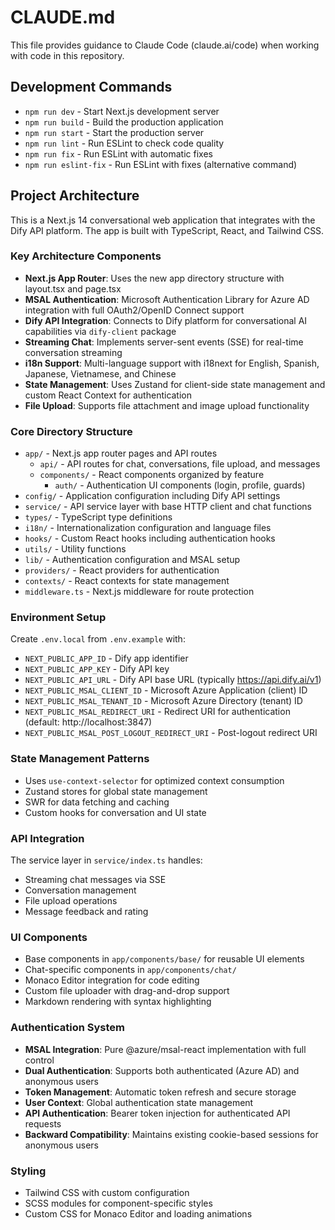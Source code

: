 # CLAUDE.md

This file provides guidance to Claude Code (claude.ai/code) when working with code in this repository.

## Development Commands

- `npm run dev` - Start Next.js development server
- `npm run build` - Build the production application
- `npm run start` - Start the production server
- `npm run lint` - Run ESLint to check code quality
- `npm run fix` - Run ESLint with automatic fixes
- `npm run eslint-fix` - Run ESLint with fixes (alternative command)

## Project Architecture

This is a Next.js 14 conversational web application that integrates with the Dify API platform. The app is built with TypeScript, React, and Tailwind CSS.

### Key Architecture Components

- **Next.js App Router**: Uses the new app directory structure with layout.tsx and page.tsx
- **MSAL Authentication**: Microsoft Authentication Library for Azure AD integration with full OAuth2/OpenID Connect support
- **Dify API Integration**: Connects to Dify platform for conversational AI capabilities via `dify-client` package
- **Streaming Chat**: Implements server-sent events (SSE) for real-time conversation streaming
- **i18n Support**: Multi-language support with i18next for English, Spanish, Japanese, Vietnamese, and Chinese
- **State Management**: Uses Zustand for client-side state management and custom React Context for authentication
- **File Upload**: Supports file attachment and image upload functionality

### Core Directory Structure

- `app/` - Next.js app router pages and API routes
  - `api/` - API routes for chat, conversations, file upload, and messages
  - `components/` - React components organized by feature
    - `auth/` - Authentication UI components (login, profile, guards)
- `config/` - Application configuration including Dify API settings
- `service/` - API service layer with base HTTP client and chat functions
- `types/` - TypeScript type definitions
- `i18n/` - Internationalization configuration and language files
- `hooks/` - Custom React hooks including authentication hooks
- `utils/` - Utility functions
- `lib/` - Authentication configuration and MSAL setup
- `providers/` - React providers for authentication
- `contexts/` - React contexts for state management
- `middleware.ts` - Next.js middleware for route protection

### Environment Setup

Create `.env.local` from `.env.example` with:
- `NEXT_PUBLIC_APP_ID` - Dify app identifier
- `NEXT_PUBLIC_APP_KEY` - Dify API key
- `NEXT_PUBLIC_API_URL` - Dify API base URL (typically https://api.dify.ai/v1)
- `NEXT_PUBLIC_MSAL_CLIENT_ID` - Microsoft Azure Application (client) ID
- `NEXT_PUBLIC_MSAL_TENANT_ID` - Microsoft Azure Directory (tenant) ID
- `NEXT_PUBLIC_MSAL_REDIRECT_URI` - Redirect URI for authentication (default: http://localhost:3847)
- `NEXT_PUBLIC_MSAL_POST_LOGOUT_REDIRECT_URI` - Post-logout redirect URI

### State Management Patterns

- Uses `use-context-selector` for optimized context consumption
- Zustand stores for global state management
- SWR for data fetching and caching
- Custom hooks for conversation and UI state

### API Integration

The service layer in `service/index.ts` handles:
- Streaming chat messages via SSE
- Conversation management
- File upload operations
- Message feedback and rating

### UI Components

- Base components in `app/components/base/` for reusable UI elements
- Chat-specific components in `app/components/chat/`
- Monaco Editor integration for code editing
- Custom file uploader with drag-and-drop support
- Markdown rendering with syntax highlighting

### Authentication System

- **MSAL Integration**: Pure @azure/msal-react implementation with full control
- **Dual Authentication**: Supports both authenticated (Azure AD) and anonymous users
- **Token Management**: Automatic token refresh and secure storage
- **User Context**: Global authentication state management
- **API Authentication**: Bearer token injection for authenticated API requests
- **Backward Compatibility**: Maintains existing cookie-based sessions for anonymous users

### Styling

- Tailwind CSS with custom configuration
- SCSS modules for component-specific styles
- Custom CSS for Monaco Editor and loading animations